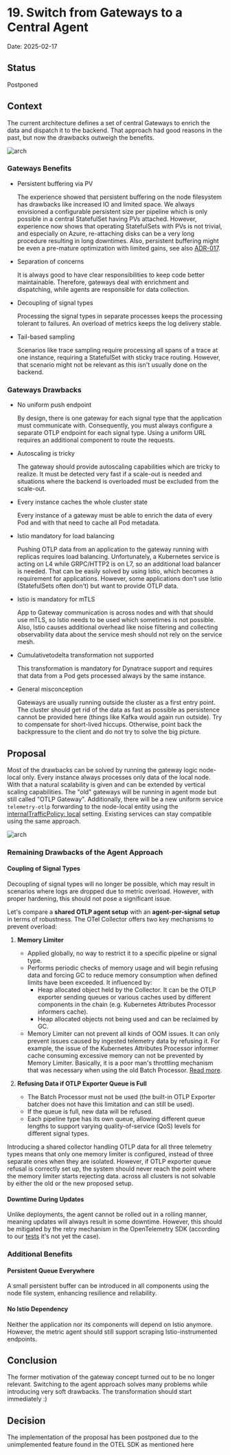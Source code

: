 # 19. Switch from Gateways to a Central Agent

Date: 2025-02-17

## Status

Postponed

## Context

The current architecture defines a set of central Gateways to enrich the data and dispatch it to the backend. That approach had good reasons in the past, but now the drawbacks outweigh the benefits.

![arch](./../assets/otlp-gateway-old.drawio.svg)

### Gateways Benefits

- Persistent buffering via PV

  The experience showed that persistent buffering on the node filesystem has drawbacks like increased IO and limited space. We always envisioned a configurable persistent size per pipeline which is only possible in a central StatefulSet having PVs attached. However, experience now shows that operating StatefulSets with PVs is not trivial, and especially on Azure, re-attaching disks can be a very long procedure resulting in long downtimes. Also, persistent buffering might be even a pre-mature optimization with limited gains, see also [ADR-017](./017-fault-tolerant-otel-logging-setup.md).

- Separation of concerns
  
  It is always good to have clear responsibilities to keep code better maintainable. Therefore, gateways deal with enrichment and dispatching, while agents are responsible for data collection.

- Decoupling of signal types

  Processing the signal types in separate processes keeps the processing tolerant to failures. An overload of metrics keeps the log delivery stable.

- Tail-based sampling

  Scenarios like trace sampling require processing all spans of a trace at one instance, requiring a StatefulSet with sticky trace routing. However, that scenario might not be relevant as this isn't usually done on the backend.

### Gateways Drawbacks

- No uniform push endpoint

  By design, there is one gateway for each signal type that the application must communicate with. Consequently, you must always configure a separate OTLP endpoint for each signal type. Using a uniform URL requires an additional component to route the requests.

- Autoscaling is tricky

  The gateway should provide autoscaling capabilities which are tricky to realize. It must be detected very fast if a scale-out is needed and situations where the backend is overloaded must be excluded from the scale-out.

- Every instance caches the whole cluster state

  Every instance of a gateway must be able to enrich the data of every Pod and with that need to cache all Pod metadata.

- Istio mandatory for load balancing

  Pushing OTLP data from an application to the gateway running with replicas requires load balancing. Unfortunately, a Kubernetes service is acting on L4 while GRPC/HTTP2 is on L7, so an additional load balancer is needed. That can be easily solved by using Istio, which becomes a requirement for applications. However, some applications don't use Istio (StatefulSets often don't) but want to provide OTLP data.

- Istio is mandatory for mTLS

  App to Gateway communication is across nodes and with that should use mTLS, so Istio needs to be used which sometimes is not possible. Also, Istio causes additional overhead like noise filtering and collecting observability data about the service mesh should not rely on the service mesh.

- Cumulativetodelta transformation not supported

  This transformation is mandatory for Dynatrace support and requires that data from a Pod gets processed always by the same instance.

- General misconception

  Gateways are usually running outside the cluster as a first entry point. The cluster should get rid of the data as fast as possible as persistence cannot be provided here (things like Kafka would again run outside). Try to compensate for short-lived hiccups. Otherwise, point back the backpressure to the client and do not try to solve the big picture.

## Proposal

Most of the drawbacks can be solved by running the gateway logic node-local only. Every instance always processes only data of the local node. With that a natural scalability is given and can be extended by vertical scaling capabilities. The "old" gateways will be running in agent mode but still called "OTLP Gateway". Additionally, there will be a new uniform service `telemetry-otlp` forwarding to the node-local entity using the [internalTrafficPolicy: local](https://kubernetes.io/docs/reference/networking/virtual-ips/#internal-traffic-policy) setting. Existing services can stay compatible using the same approach.

![arch](./../assets/otlp-gateway-new.drawio.svg)

### Remaining Drawbacks of the Agent Approach  

#### Coupling of Signal Types  

Decoupling of signal types will no longer be possible, which may result in scenarios where logs are dropped due to metric overload. However, with proper hardening, this should not pose a significant issue.  

Let's compare a **shared OTLP agent setup** with an **agent-per-signal setup** in terms of robustness. The OTel Collector offers two key mechanisms to prevent overload:

1. **Memory Limiter**  
   - Applied globally, no way to restrict it to a specific pipeline or signal type.
   - Performs periodic checks of memory usage and will begin refusing data and forcing GC to reduce memory consumption when defined limits have been exceeded. It influenced by:
     - Heap allocated object held by the Collector.  It can be the OTLP exporter sending queues or various caches used by different components in the chain (e.g. Kubernetes Attributes Processor informers cache).  
     - Heap allocated objects not being used and can be reclaimed by GC.
   - Memory Limiter can not prevent all kinds of OOM issues. It can only prevent issues caused by ingested telemetry data by refusing it. For example, the issue of the Kubernetes Attributes Processor informer cache consuming excessive memory can not be prevented by Memory Limiter.  Basically, it is a poor man's throttling mechanism that was necessary when using the old Batch Processor. [Read more](./017-fault-tolerant-otel-logging-setup.md).

2. **Refusing Data if OTLP Exporter Queue is Full**  
   - The Batch Processor must not be used (the built-in OTLP Exporter batcher does not have this limitation and can still be used).
   - If the queue is full, new data will be refused.  
   - Each pipeline type has its own queue, allowing different queue lengths to support varying quality-of-service (QoS) levels for different signal types.  

Introducing a shared collector handling OTLP data for all three telemetry types means that only one memory limiter is configured, instead of three separate ones when they are isolated. However, if OTLP exporter queue refusal is correctly set up, the system should never reach the point where the memory limiter starts rejecting data. across all clusters is not solvable by either the old or the new proposed setup.

#### Downtime During Updates  

Unlike deployments, the agent cannot be rolled out in a rolling manner, meaning updates will always result in some downtime. However, this should be mitigated by the retry mechanism in the OpenTelemetry SDK (according to our [tests](../../contributor/pocs/otelcol-downtime/otelcol-downtime.md) it's not yet the case).

### Additional Benefits  

#### Persistent Queue Everywhere  

A small persistent buffer can be introduced in all components using the node file system, enhancing resilience and reliability.  

#### No Istio Dependency  

Neither the application nor its components will depend on Istio anymore. However, the metric agent should still support scraping Istio-instrumented endpoints.  

## Conclusion

The former motivation of the gateway concept turned out to be no longer relevant. Switching to the agent approach solves many problems while introducing very soft drawbacks. The transformation should start immediately :)

## Decision
The implementation of the proposal has been postponed due to the unimplemented feature found in the OTEL SDK as mentioned here 